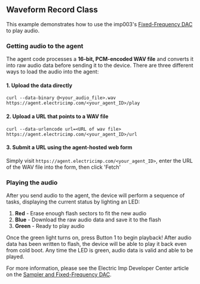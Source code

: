 ## Waveform Record Class
This example demonstrates how to use the imp003's [Fixed-Frequency DAC](http://electricimp.com/docs/api/hardware/fixedfrequencydac/) to play audio.

### Getting audio to the agent

The agent code processes a **16-bit, PCM-encoded WAV file** and converts it into raw audio data before sending it to the device. There are three different ways to load the audio into the agent:
#### 1. Upload the data directly

```
curl --data-binary @<your_audio_file>.wav https://agent.electricimp.com/<your_agent_ID>/play
```

#### 2. Upload a URL that points to a WAV file

```
curl --data-urlencode url=<URL of wav file> https://agent.electricimp.com/<your_agent_ID>/url
```

#### 3. Submit a URL using the agent-hosted web form

Simply visit `https://agent.electricimp.com/<your_agent_ID>`, enter the URL of the WAV file into the form, then click 'Fetch'

### Playing the audio

After you send audio to the agent, the device will perform a sequence of tasks, displaying the current status by lighting an LED:

1. **Red** - Erase enough flash sectors to fit the new audio
2. **Blue** - Download the raw audio data and save it to the flash
3. **Green** - Ready to play audio

Once the green light turns on, press Button 1 to begin playback! After audio data has been written to flash, the device will be able to play it back even from cold boot. Any time the LED is green, audio data is valid and able to be played.

For more information, please see the Electric Imp Developer Center article on the [Sampler and Fixed-Frequency DAC](http://electricimp.com/docs/resources/sampler_ffd/).
